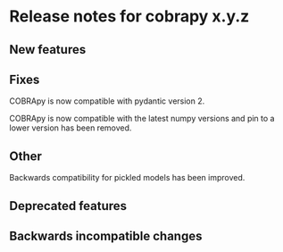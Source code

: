 # Release notes for cobrapy x.y.z

## New features

## Fixes

COBRApy is now compatible with pydantic version 2.

COBRApy is now compatible with the latest numpy versions and pin to a lower version
has been removed.

## Other

Backwards compatibility for pickled models has been improved.

## Deprecated features

## Backwards incompatible changes
